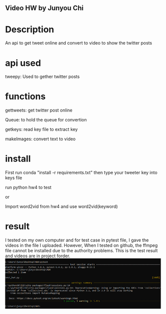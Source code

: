 ## Video HW by Junyou Chi
# Description
An api to get tweet online and convert to video to show the twitter posts

# api used
tweepy: Used to gether twitter posts

# functions

gettweets: get twitter post online

Queue: to hold the queue for convertion

getkeys: read key file to extract key

makeImages: convert text to video

# install
First run conda "install -r requirements.txt"
then type your tweeter key into keys file

run python hw4 to test

or 

Import word2vid from hw4
and use word2vid(keyword)


# result
I tested on my own computer and for test case in pytest file, I gave the videos in the file I uploaded. However, When I tested on github, the ffmpeg file cannot be installed due to the authority problems. This is the test result and videos are in project forder.
![Image text](https://raw.githubusercontent.com/BUEC500C1/twitter-summarizer-rest-service-chijunyou/master/result.png)
